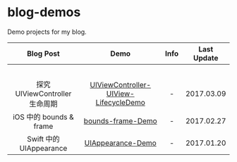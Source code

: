 # blog-demos

Demo projects for my blog.

|           Blog Post            |                                                    Demo                                                    | Info | Last Update |
| :----------------------------: | :--------------------------------------------------------------------------------------------------------: | :--: | :---------: |
|                                |                                                                                                            |      |             |
|                                |                                                                                                            |      |             |
|                                |                                                                                                            |      |             |
|                                |                                                                                                            |      |             |
|                                |                                                                                                            |      |             |
| 探究 UIViewController 生命周期 | [UIViewController-UIView-LifecycleDemo](https://github.com/kingcos/UIViewController-UIView-LifecycleDemo/) |  -   | 2017.03.09  |
|    iOS 中的 bounds & frame     |                     [bounds-frame-Demo](https://github.com/kingcos/ounds-frame-Demo/)                      |  -   | 2017.02.27  |
|    Swift 中的 UIAppearance     |                     [UIAppearance-Demo](https://github.com/kingcos/UIAppearance-Demo/)                     |  -   | 2017.01.20  |
